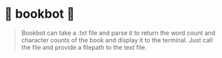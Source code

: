 # 📖 bookbot 🤖

> Bookbot can take a .txt file and parse it to return the word count and character counts of the book and display it to the terminal.
> Just call the file and provide a filepath to the text file.

